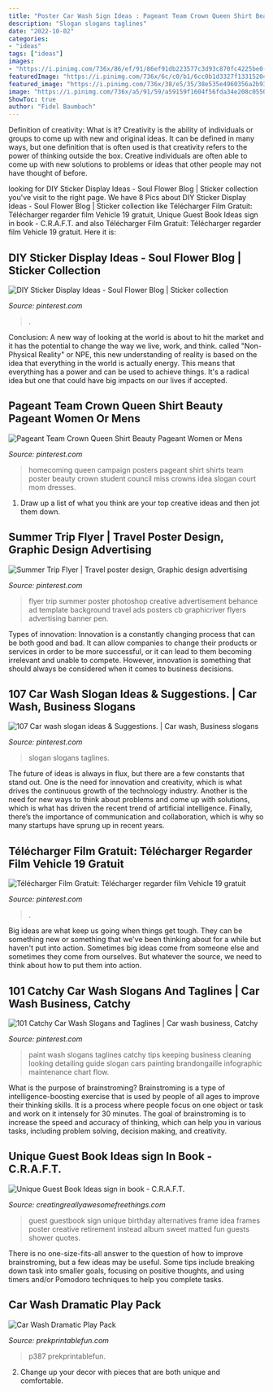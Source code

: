 ```yaml
---
title: "Poster Car Wash Sign Ideas : Pageant Team Crown Queen Shirt Beauty Pageant Women Or Mens"
description: "Slogan slogans taglines"
date: "2022-10-02"
categories:
- "ideas"
tags: ["ideas"]
images:
- "https://i.pinimg.com/736x/86/ef/91/86ef91db223577c3d93c870fc4225be0--homecoming-queen-posters-homecoming-queen-campaign.jpg"
featuredImage: "https://i.pinimg.com/736x/6c/c0/b1/6cc0b1d3327f133152049dee9384657c--paul-walker-movies-list-rip-paul-walker.jpg"
featured_image: "https://i.pinimg.com/736x/38/e5/35/38e535e4960356a2b937ed81f8bd74a9.jpg"
image: "https://i.pinimg.com/736x/a5/91/59/a59159f1604f56fda34e208c0550839b.jpg"
ShowToc: true
author: "Fidel Baumbach"
---
```



Definition of creativity: What is it?
Creativity is the ability of individuals or groups to come up with new and original ideas. It can be defined in many ways, but one definition that is often used is that creativity refers to the power of thinking outside the box. Creative individuals are often able to come up with new solutions to problems or ideas that other people may not have thought of before.

	

		
looking for DIY Sticker Display Ideas - Soul Flower Blog | Sticker collection you've visit to the right page. We have 8 Pics about DIY Sticker Display Ideas - Soul Flower Blog | Sticker collection like Télécharger Film Gratuit: Télécharger regarder film Vehicle 19 gratuit, Unique Guest Book Ideas sign in book - C.R.A.F.T. and also Télécharger Film Gratuit: Télécharger regarder film Vehicle 19 gratuit. Here it is:
		
    
## DIY Sticker Display Ideas - Soul Flower Blog | Sticker Collection

<img loading=lazy src="https://i.pinimg.com/736x/86/43/a0/8643a09fb74cc77e0ac51a653dac3bd8.jpg" onerror="this.onerror=null;this.src='https://tse4.mm.bing.net/th?id=OIP.rVEXu9FbdSqSB14R5-wQWQHaJ2&amp;pid=15.1';" alt="DIY Sticker Display Ideas - Soul Flower Blog | Sticker collection">

_Source: pinterest.com_

>. 

	

Conclusion:
A new way of looking at the world is about to hit the market and it has the potential to change the way we live, work, and think. called "Non-Physical Reality" or NPE, this new understanding of reality is based on the idea that everything in the world is actually energy. This means that everything has a power and can be used to achieve things. It's a radical idea but one that could have big impacts on our lives if accepted.

    
## Pageant Team Crown Queen Shirt Beauty Pageant Women Or Mens

<img loading=lazy src="https://i.pinimg.com/736x/86/ef/91/86ef91db223577c3d93c870fc4225be0--homecoming-queen-posters-homecoming-queen-campaign.jpg" onerror="this.onerror=null;this.src='https://tse4.mm.bing.net/th?id=OIP.WbsK0BuujTwhyzu-C7xrxQHaJ4&amp;pid=15.1';" alt="Pageant Team Crown Queen Shirt Beauty Pageant Women or Mens">

_Source: pinterest.com_

>homecoming queen campaign posters pageant shirt shirts team poster beauty crown student council miss crowns idea slogan court mom dresses. 

	

1. Draw up a list of what you think are your top creative ideas and then jot them down.

    
## Summer Trip Flyer | Travel Poster Design, Graphic Design Advertising

<img loading=lazy src="https://i.pinimg.com/736x/38/e5/35/38e535e4960356a2b937ed81f8bd74a9.jpg" onerror="this.onerror=null;this.src='https://tse4.mm.bing.net/th?id=OIP.MduVTjSKmQA6tknk3nco2AHaKe&amp;pid=15.1';" alt="Summer Trip Flyer | Travel poster design, Graphic design advertising">

_Source: pinterest.com_

>flyer trip summer poster photoshop creative advertisement behance ad template background travel ads posters cb graphicriver flyers advertising banner pen. 

	

Types of innovation:
Innovation is a constantly changing process that can be both good and bad. It can allow companies to change their products or services in order to be more successful, or it can lead to them becoming irrelevant and unable to compete. However, innovation is something that should always be considered when it comes to business decisions.

    
## 107 Car Wash Slogan Ideas &amp; Suggestions. | Car Wash, Business Slogans

<img loading=lazy src="https://i.pinimg.com/736x/a5/91/59/a59159f1604f56fda34e208c0550839b.jpg" onerror="this.onerror=null;this.src='https://tse3.mm.bing.net/th?id=OIP.1xu87hUu7EIJ-sPaGfSGRAHaLH&amp;pid=15.1';" alt="107 Car wash slogan ideas &amp; Suggestions. | Car wash, Business slogans">

_Source: pinterest.com_

>slogan slogans taglines. 

	

The future of ideas is always in flux, but there are a few constants that stand out. One is the need for innovation and creativity, which is what drives the continuous growth of the technology industry. Another is the need for new ways to think about problems and come up with solutions, which is what has driven the recent trend of artificial intelligence. Finally, there’s the importance of communication and collaboration, which is why so many startups have sprung up in recent years.

    
## Télécharger Film Gratuit: Télécharger Regarder Film Vehicle 19 Gratuit

<img loading=lazy src="https://i.pinimg.com/736x/6c/c0/b1/6cc0b1d3327f133152049dee9384657c--paul-walker-movies-list-rip-paul-walker.jpg" onerror="this.onerror=null;this.src='https://tse2.mm.bing.net/th?id=OIP.dGtKQiYDriIrnmc4cdVuIwHaLH&amp;pid=15.1';" alt="Télécharger Film Gratuit: Télécharger regarder film Vehicle 19 gratuit">

_Source: pinterest.com_

>. 

	

Big ideas are what keep us going when things get tough. They can be something new or something that we've been thinking about for a while but haven't put into action. Sometimes big ideas come from someone else and sometimes they come from ourselves. But whatever the source, we need to think about how to put them into action.

    
## 101 Catchy Car Wash Slogans And Taglines | Car Wash Business, Catchy

<img loading=lazy src="https://i.pinimg.com/736x/86/01/01/860101d5b895c16fd1f673462ebf3624.jpg" onerror="this.onerror=null;this.src='https://tse1.mm.bing.net/th?id=OIP.43sjnKfxW_OcRs-2bRBgTgHaP0&amp;pid=15.1';" alt="101 Catchy Car Wash Slogans and Taglines | Car wash business, Catchy">

_Source: pinterest.com_

>paint wash slogans taglines catchy tips keeping business cleaning looking detailing guide slogan cars painting brandongaille infographic maintenance chart flow. 

	

What is the purpose of brainstroming?
Brainstroming is a type of intelligence-boosting exercise that is used by people of all ages to improve their thinking skills. It is a process where people focus on one object or task and work on it intensely for 30 minutes. The goal of brainstroming is to increase the speed and accuracy of thinking, which can help you in various tasks, including problem solving, decision making, and creativity.

    
## Unique Guest Book Ideas sign In Book - C.R.A.F.T.

<img loading=lazy src="http://creatingreallyawesomefreethings.com/wp-content/uploads/2012/05/IMG_0697.jpg" onerror="this.onerror=null;this.src='https://tse2.mm.bing.net/th?id=OIP.yPzziHt289OS5MET0CIt3QAAAA&amp;pid=15.1';" alt="Unique Guest Book Ideas sign in book - C.R.A.F.T.">

_Source: creatingreallyawesomefreethings.com_

>guest guestbook sign unique birthday alternatives frame idea frames poster creative retirement instead album sweet matted fun guests shower quotes. 

	

There is no one-size-fits-all answer to the question of how to improve brainstroming, but a few ideas may be useful. Some tips include breaking down task into smaller goals, focusing on positive thoughts, and using timers and/or Pomodoro techniques to help you complete tasks.

    
## Car Wash Dramatic Play Pack

<img loading=lazy src="https://www.prekprintablefun.com/uploads/5/2/9/7/5297512/s656320915217186071_p387_i12_w1536.jpeg" onerror="this.onerror=null;this.src='https://tse3.mm.bing.net/th?id=OIP.Zq8Edscbg9oUYGckCPFV5gHaJ4&amp;pid=15.1';" alt="Car Wash Dramatic Play Pack">

_Source: prekprintablefun.com_

>p387 prekprintablefun. 

	

2. Change up your decor with pieces that are both unique and comfortable.

